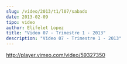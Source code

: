 ```yaml
---
slug: /video/2013/t1/l07/sabado
date: 2013-02-09
tipo: video
author: Elifelet Lopez
title: "Video 07 - Trimestre 1 - 2013"
description: "Video 07 - Trimestre 1 - 2013"
---
```


http://player.vimeo.com/video/59327350

